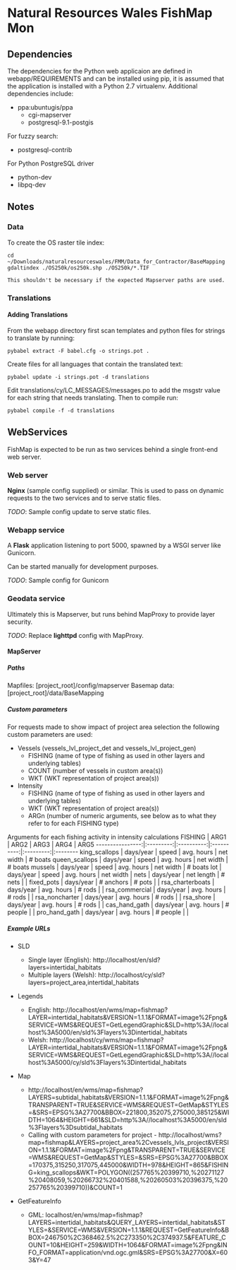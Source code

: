 Natural Resources Wales FishMap Mon
===================================

Dependencies
------------

The dependencies for the Python web applicaion are defined in webapp/REQUIREMENTS and can be installed using pip, it is assumed that the application is installed with a Python 2.7 virtualenv. Additional dependencies include:

* ppa:ubuntugis/ppa
    * cgi-mapserver
    * postgresql-9.1-postgis

For fuzzy search:
* postgresql-contrib

For Python PostgreSQL driver
* python-dev
* libpq-dev

Notes
-----

### Data

To create the OS raster tile index:

    cd ~/Downloads/naturalresourceswales/FMM/Data_for_Contractor/BaseMapping
    gdaltindex ./OS250k/os250k.shp ./OS250k/*.TIF

    This shouldn't be necessary if the expected Mapserver paths are used.

### Translations

#### Adding Translations

From the webapp directory first scan templates and python files for strings to translate by running:

    pybabel extract -F babel.cfg -o strings.pot .

Create files for all languages that contain the translated text:

    pybabel update -i strings.pot -d translations

Edit translations/cy/LC_MESSAGES/messages.po to add the msgstr value for each string that needs translating. Then to compile run:

    pybabel compile -f -d translations

## WebServices

FishMap is expected to be run as two services behind a single front-end web server. 

### Web server
**Nginx** (sample config supplied) or similar. This is used to pass on dynamic requests to the two services and to serve static files.

*TODO*: Sample config update to serve static files.


### Webapp service
A **Flask** application listening to port 5000, spawned by a WSGI server like Gunicorn.

Can be started manually for development purposes.

*TODO*: Sample config for Gunicorn

### Geodata service
Ultimately this is Mapserver, but runs behind MapProxy to provide layer security.

*TODO*: Replace **lighttpd** config with MapProxy.


#### MapServer

##### Paths

Mapfiles: [project_root]/config/mapserver
Basemap data: [project_root]/data/BaseMapping

##### Custom parameters

For requests made to show impact of project area selection the following custom parameters are used:
* Vessels (vessels_lvl_project_det and vessels_lvl_project_gen)
    * FISHING (name of type of fishing as used in other layers and underlying tables)
    * COUNT (number of vessels in custom area(s))
    * WKT (WKT representation of project area(s))
* Intensity
    * FISHING (name of type of fishing as used in other layers and underlying tables)
    * WKT (WKT representation of project area(s))
    * ARGn (number of numeric arguments, see below as to what they refer to for each FISHING type)

Arguments for each fishing activity in intensity calculations
FISHING          | ARG1      | ARG2       | ARG3       | ARG4      | ARG5
----------------:|:---------:|:----------:|:----------:|:---------:|:--------
king_scallops    | days/year | speed      | avg. hours | net width | # boats
queen_scallops   | days/year | speed      | avg. hours | net width | # boats
mussels          | days/year | speed      | avg. hours | net width | # boats
lot              | days/year | speed      | avg. hours | net width |
nets             | days/year | net length | # nets     |           | 
fixed_pots       | days/year | # anchors  | # pots     |           | 
rsa_charterboats | days/year | avg. hours | # rods     |           | 
rsa_commercial   | days/year | avg. hours | # rods     |           | 
rsa_noncharter   | days/year | avg. hours | # rods     |           | 
rsa_shore        | days/year | avg. hours | # rods     |           | 
cas_hand_gath    | days/year | avg. hours | # people   |           | 
pro_hand_gath    | days/year | avg. hours | # people   |           | 




##### Example URLs

* SLD
    * Single layer (English): http://localhost/en/sld?layers=intertidal_habitats
    * Multiple layers (Welsh): http://localhost/cy/sld?layers=project_area,intertidal_habitats

* Legends
    * English: http://localhost/en/wms/map=fishmap?LAYER=intertidal_habitats&VERSION=1.1.1&FORMAT=image%2Fpng&SERVICE=WMS&REQUEST=GetLegendGraphic&SLD=http%3A//localhost%3A5000/en/sld%3Flayers%3Dintertidal_habitats
    * Welsh: http://localhost/cy/wms/map=fishmap?LAYER=intertidal_habitats&VERSION=1.1.1&FORMAT=image%2Fpng&SERVICE=WMS&REQUEST=GetLegendGraphic&SLD=http%3A//localhost%3A5000/cy/sld%3Flayers%3Dintertidal_habitats

* Map
    * http://localhost/en/wms/map=fishmap?LAYERS=subtidal_habitats&VERSION=1.1.1&FORMAT=image%2Fpng&TRANSPARENT=TRUE&SERVICE=WMS&REQUEST=GetMap&STYLES=&SRS=EPSG%3A27700&BBOX=221800,352075,275000,385125&WIDTH=1064&HEIGHT=661&SLD=http%3A//localhost%3A5000/en/sld%3Flayers%3Dsubtidal_habitats
    * Calling with custom parameters for project - http://localhost/wms?map=fishmap&LAYERS=project_area%2Cvessels_lvls_project&VERSION=1.1.1&FORMAT=image%2Fpng&TRANSPARENT=TRUE&SERVICE=WMS&REQUEST=GetMap&STYLES=&SRS=EPSG%3A27700&BBOX=170375,315250,317075,445000&WIDTH=978&HEIGHT=865&FISHING=king_scallops&WKT=POLYGON((257765%20399710,%20271127%20408059,%20266732%20401588,%20260503%20396375,%20257765%20399710))&COUNT=1


* GetFeatureInfo
    * GML: localhost/en/wms/map=fishmap?LAYERS=intertidal_habitats&QUERY_LAYERS=intertidal_habitats&STYLES=&SERVICE=WMS&VERSION=1.1.1&REQUEST=GetFeatureInfo&BBOX=246750%2C368462.5%2C273350%2C374937.5&FEATURE_COUNT=10&HEIGHT=259&WIDTH=1064&FORMAT=image%2Fpng&INFO_FORMAT=application/vnd.ogc.gml&SRS=EPSG%3A27700&X=603&Y=47
